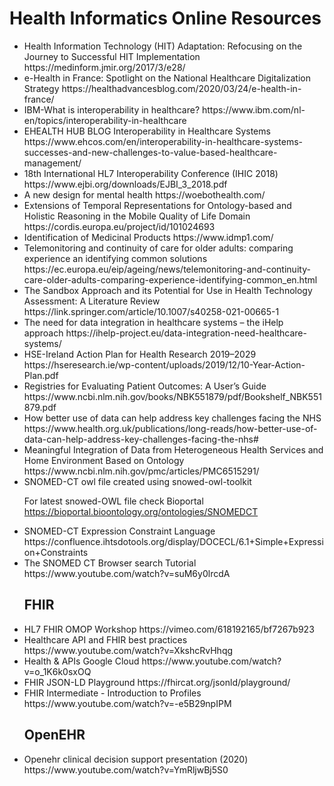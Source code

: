 # Health Informatics Online Resources

<ul>
 <li>
Health Information Technology (HIT) Adaptation: Refocusing on the Journey to Successful HIT Implementation https://medinform.jmir.org/2017/3/e28/ </li>
<li>e-Health in France: Spotlight on the National Healthcare Digitalization Strategy https://healthadvancesblog.com/2020/03/24/e-health-in-france/      </li>
<li> IBM-What is interoperability in healthcare? https://www.ibm.com/nl-en/topics/interoperability-in-healthcare </li>
<li> EHEALTH HUB BLOG Interoperability in Healthcare Systems https://www.ehcos.com/en/interoperability-in-healthcare-systems-successes-and-new-challenges-to-value-based-healthcare-management/ </li> 
 
 <li> 18th International HL7 Interoperability Conference (IHIC 2018) https://www.ejbi.org/downloads/EJBI_3_2018.pdf </li> 
 
 <li> A new design for mental health https://woebothealth.com/ </li> 
 
  <li> Extensions of Temporal Representations for Ontology-based and Holistic Reasoning in the Mobile Quality of Life Domain https://cordis.europa.eu/project/id/101024693 </li> 
 
 <li> Identification of Medicinal Products  https://www.idmp1.com/ </li> 
 <li>  Telemonitoring and continuity of care for older adults: comparing experience an identifying common solutions https://ec.europa.eu/eip/ageing/news/telemonitoring-and-continuity-care-older-adults-comparing-experience-identifying-common_en.html </li> 
 
  <li> The Sandbox Approach and its Potential for Use in Health Technology Assessment: A Literature Review https://link.springer.com/article/10.1007/s40258-021-00665-1 </li> 
 <li> The need for data integration in healthcare systems – the iHelp approach https://ihelp-project.eu/data-integration-need-healthcare-systems/ </li> 
 
 <li> HSE-Ireland Action Plan for Health Research 2019–2029 https://hseresearch.ie/wp-content/uploads/2019/12/10-Year-Action-Plan.pdf </li> 
 
  <li>  Registries for Evaluating Patient Outcomes: A User’s Guide https://www.ncbi.nlm.nih.gov/books/NBK551879/pdf/Bookshelf_NBK551879.pdf </li> 
  <li> How better use of data can help address key challenges facing the NHS https://www.health.org.uk/publications/long-reads/how-better-use-of-data-can-help-address-key-challenges-facing-the-nhs# </li> 
 
 <li> Meaningful Integration of Data from Heterogeneous Health Services and Home Environment Based on Ontology https://www.ncbi.nlm.nih.gov/pmc/articles/PMC6515291/
</li> 
 <li> SNOMED-CT owl file created using snowed-owl-toolkit

For latest snowed-OWL file check Bioportal 
https://bioportal.bioontology.org/ontologies/SNOMEDCT </li>  
  <li> SNOMED-CT Expression Constraint Language https://confluence.ihtsdotools.org/display/DOCECL/6.1+Simple+Expression+Constraints </li>
 <li>The SNOMED CT Browser search Tutorial https://www.youtube.com/watch?v=suM6y0lrcdA </li>
 <h2> FHIR </h2>
<li> HL7 FHIR OMOP Workshop
https://vimeo.com/618192165/bf7267b923 </li> 
<li> Healthcare API and FHIR best practices https://www.youtube.com/watch?v=XkshcRvHhqg </li>
 <li>  Health & APIs Google Cloud https://www.youtube.com/watch?v=o_1K6k0sxOQ </li>
 <li> FHIR JSON-LD Playground https://fhircat.org/jsonld/playground/ </li>
 <li> FHIR Intermediate - Introduction to Profiles https://www.youtube.com/watch?v=-e5B29npIPM </li>
 
 
 <h2> OpenEHR </h2>
 <li> Openehr clinical decision support presentation (2020) https://www.youtube.com/watch?v=YmRljwBj5S0 </li>
</ul>
